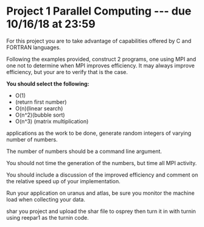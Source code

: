 # Project 1 Parallel Computing --- due 10/16/18 at 23:59

For this project you are to take advantage of capabilities offered by C and FORTRAN languages. 

Following the examples provided, construct 2 programs, one using MPI and one not to determine when MPI improves efficiency. It may always improve efficiency, but your are to verify that is the case. 

**You should select the following:**
- O(1)
- (return first number)
- O(n)(linear search)
- O(n^2)(bubble sort) 
- O(n^3) (matrix multiplication) 

applications as the work to be done, generate random integers of varying 
number of numbers.  

The number of numbers should be a 
command line argument. 

You should not time the generation of the numbers, but time all MPI activity. 

You should include a discussion of the improved efficiency and
comment on the relative speed up of your implementation. 

Run your application on uranus and atlas, be sure you monitor the machine 
load when collecting your data. 

shar you project and upload the shar file to osprey then turn it in
with turnin using reepar1 as the turnin code.